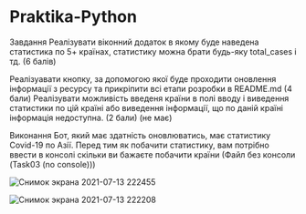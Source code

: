 
# Praktika-Python
 Завдання
Реалізувати віконний додаток в якому буде наведена статистика по 5+
країнах, статистику можна брати будь-яку total_cases і тд. (6 балів)

Реалізуавати кнопку, за допомогою якої буде проходити оновлення
інформації з ресурсу та прикріпити всі етапи розробки в README.md
(4 бали)
Реалізувати можливість введеня країни в полі вводу і виведення
статистики по цій країні або виведення інформації, що по даній країні
інформація недоступна. (2 бали) (не має)

Виконання
Бот, який має здатність оновлюватись, має статистику Covіd-19 по Азії. Перед тим як побачити статистику, вам потрібно ввести в консолі скільки ви бажаєте побачити країни (Файл без консоли (Task03 (no console)))
 
![Снимок экрана 2021-07-13 222455](https://user-images.githubusercontent.com/86766660/125513102-b6aa2538-d20b-4500-97a7-fdb4ee05cd9d.png)




![Снимок экрана 2021-07-13 222208](https://user-images.githubusercontent.com/86766660/125513104-e3961a1a-5f04-4606-b213-bf0caf4f7256.png)
